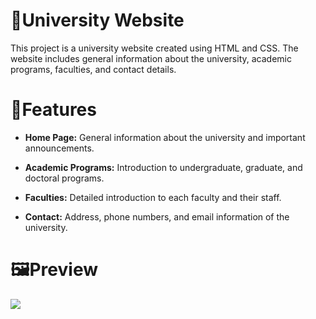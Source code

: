 # 🏫University Website
This project is a university website created using HTML and CSS. The website includes general information about the university, academic programs, faculties, and contact details.

# 🚀Features

- **Home Page:** General information about the university and important announcements.
  
- **Academic Programs:** Introduction to undergraduate, graduate, and doctoral programs.
  
- **Faculties:** Detailed introduction to each faculty and their staff.
  
- **Contact:** Address, phone numbers, and email information of the university.

# 🖼️Preview
![](./University_gif.gif)
